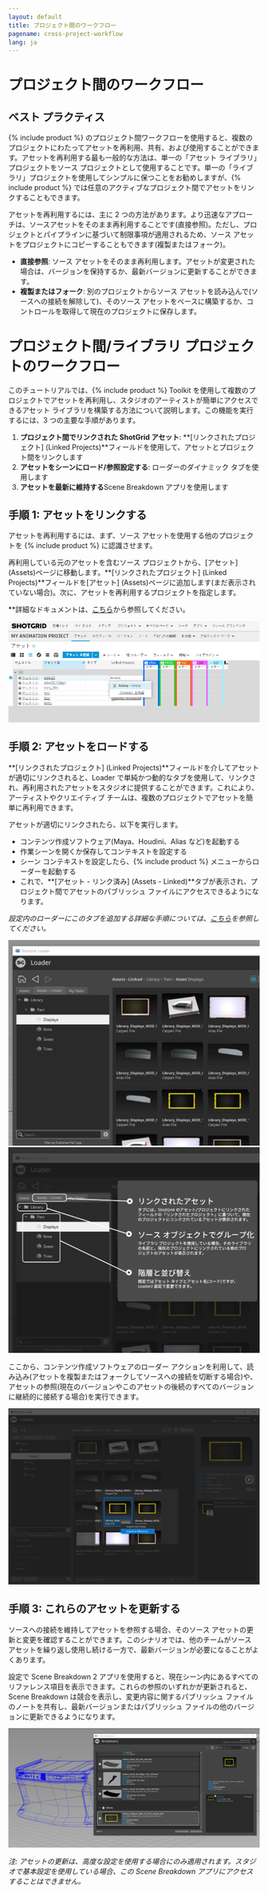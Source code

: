 ```yaml
---
layout: default
title: プロジェクト間のワークフロー
pagename: cross-project-workflow
lang: ja
---
```

# プロジェクト間のワークフロー

## ベスト プラクティス

{% include product %} のプロジェクト間ワークフローを使用すると、複数のプロジェクトにわたってアセットを再利用、共有、および使用することができます。アセットを再利用する最も一般的な方法は、単一の「アセット ライブラリ」プロジェクトをソース プロジェクトとして使用することです。単一の「ライブラリ」プロジェクトを使用してシンプルに保つことをお勧めしますが、{% include product %} では任意のアクティブなプロジェクト間でアセットをリンクすることもできます。

アセットを再利用するには、主に 2 つの方法があります。より迅速なアプローチは、ソースアセットをそのまま再利用することです(直接参照)。ただし、プロジェクトとパイプラインに基づいて制限事項が適用されるため、ソース アセットをプロジェクトにコピーすることもできます(複製またはフォーク)。

* **直接参照**: ソース アセットをそのまま再利用します。アセットが変更された場合は、バージョンを保持するか、最新バージョンに更新することができます。
* **複製またはフォーク**: 別のプロジェクトからソース アセットを読み込んで(ソースへの接続を解除して)、そのソース アセットをベースに構築するか、コントロールを取得して現在のプロジェクトに保存します。



# プロジェクト間/ライブラリ プロジェクトのワークフロー
このチュートリアルでは、{% include product %} Toolkit を使用して複数のプロジェクトでアセットを再利用し、スタジオのアーティストが簡単にアクセスできるアセット ライブラリを構築する方法について説明します。この機能を実行するには、3 つの主要な手順があります。

1. **プロジェクト間でリンクされた ShotGrid アセット**: **[リンクされたプロジェクト] (Linked Projects)**フィールドを使用して、アセットとプロジェクト間をリンクします
2. **アセットをシーンにロード/参照設定する**: ローダーのダイナミック タブを使用します
3. **アセットを最新に維持する**Scene Breakdown アプリを使用します


## 手順 1: アセットをリンクする

アセットを再利用するには、まず、ソース アセットを使用する他のプロジェクトを {% include product %} に認識させます。

再利用している元のアセットを含むソース プロジェクトから、[アセット] (Assets)ページに移動します。**[リンクされたプロジェクト] (Linked Projects)**フィールドを[アセット] (Assets)ページに追加します(まだ表示されていない場合)。次に、アセットを再利用するプロジェクトを指定します。

**詳細なドキュメントは、[こちら](https://help.autodesk.com/view/SGSUB/JPN/?guid=SG_Administrator_ar_site_configuration_ar_cross_project_asset_linking_html)から参照してください。

<img src="./images/cross-project/library-project-reuse.PNG" alt="ライブラリ プロジェクトの[リンクされたプロジェクト](Linked Projects)フィールド"/>

## 手順 2: アセットをロードする
**[リンクされたプロジェクト] (Linked Projects)**フィールドを介してアセットが適切にリンクされると、Loader で単純かつ動的なタブを使用して、リンクされ、再利用されたアセットをスタジオに提供することができます。これにより、アーティストやクリエイティブ チームは、複数のプロジェクトでアセットを簡単に再利用できます。

アセットが適切にリンクされたら、以下を実行します。
* コンテンツ作成ソフトウェア(Maya、Houdini、Alias など)を起動する
* 作業シーンを開くか保存してコンテキストを設定する
* シーン コンテキストを設定したら、{% include product %} メニューからローダーを起動する
* これで、**[アセット - リンク済み] (Assets - Linked)**タブが表示され、プロジェクト間でアセットのパブリッシュ ファイルにアクセスできるようになります。

*設定内のローダーにこのタブを追加する詳細な手順については、[こちら](https://developer.shotgridsoftware.com/ja/2088a677/)を参照してください。*


<img src="./images/cross-project/loader-assets-linked.png" alt="ローダーの[アセット - リンク済み](Assets - Linked)タブ"/>



<img src="./images/cross-project/loader-assets-linked-description.png" alt="ローダーの[アセット - リンク済み](Assets - Linked)タブの説明"/>


ここから、コンテンツ作成ソフトウェアのローダー アクションを利用して、読み込み(アセットを複製またはフォークしてソースへの接続を切断する場合)や、アセットの参照(現在のバージョンやこのアセットの後続のすべてのバージョンに継続的に接続する場合)を実行できます。

<img src="./images/cross-project/loader-actions.png" alt="ローダー アクション"/>

## 手順 3: これらのアセットを更新する
ソースへの接続を維持してアセットを参照する場合、そのソース アセットの更新と変更を確認することができます。このシナリオでは、他のチームがソース アセットを繰り返し使用し続ける一方で、最新バージョンが必要になることがよくあります。

設定で Scene Breakdown 2 アプリを使用すると、現在シーン内にあるすべてのリファレンス項目を表示できます。これらの参照のいずれかが更新されると、Scene Breakdown は競合を表示し、変更内容に関するパブリッシュ ファイルのノートを共有し、最新バージョンまたはパブリッシュ ファイルの他のバージョンに更新できるようになります。

<img src="./images/cross-project/breakdown-cross-project.PNG" alt="Scene Breakdown 2"/>

*注: アセットの更新は、高度な設定を使用する場合にのみ適用されます。スタジオで基本設定を使用している場合、この Scene Breakdown アプリにアクセスすることはできません。*


